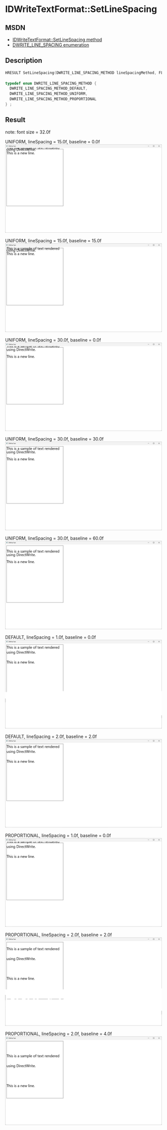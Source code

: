 # IDWriteTextFormat::SetLineSpacing

## MSDN
- [IDWriteTextFormat::SetLineSpacing method](https://docs.microsoft.com/en-us/windows/win32/api/dwrite/nf-dwrite-idwritetextformat-setlinespacing)
- [DWRITE_LINE_SPACING enumeration](https://docs.microsoft.com/en-us/windows/win32/api/dwrite/ne-dwrite-dwrite_line_spacing)

## Description
```cpp
HRESULT SetLineSpacing(DWRITE_LINE_SPACING_METHOD lineSpacingMethod, FLOAT lineSpacing, FLOAT baseline);

typedef enum DWRITE_LINE_SPACING_METHOD {
  DWRITE_LINE_SPACING_METHOD_DEFAULT,
  DWRITE_LINE_SPACING_METHOD_UNIFORM,
  DWRITE_LINE_SPACING_METHOD_PROPORTIONAL
} ;
```

## Result

note: font size = 32.0f

UNIFORM, lineSpacing = 15.0f, baseline = 0.0f
![](images/capture0.png)

UNIFORM, lineSpacing = 15.0f, baseline = 15.0f
![](images/capture1.png)

UNIFORM, lineSpacing = 30.0f, baseline = 0.0f
![](images/capture2.png)

UNIFORM, lineSpacing = 30.0f, baseline = 30.0f
![](images/capture3.png)

UNIFORM, lineSpacing = 30.0f, baseline = 60.0f
![](images/capture4.png)

DEFAULT, lineSpacing = 1.0f, baseline = 0.0f
![](images/capture5.png)

DEFAULT, lineSpacing = 2.0f, baseline = 2.0f
![](images/capture6.png)

PROPORTIONAL, lineSpacing = 1.0f, baseline = 0.0f
![](images/capture7.png)

PROPORTIONAL, lineSpacing = 2.0f, baseline = 2.0f
![](images/capture8.png)

PROPORTIONAL, lineSpacing = 2.0f, baseline = 4.0f
![](images/capture9.png)